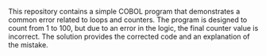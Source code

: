 This repository contains a simple COBOL program that demonstrates a common error related to loops and counters.  The program is designed to count from 1 to 100, but due to an error in the logic, the final counter value is incorrect. The solution provides the corrected code and an explanation of the mistake.